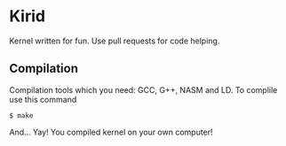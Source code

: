 # Kirid
Kernel written for fun. Use pull requests for code helping.
## Compilation
Compilation tools which you need: GCC, G++, NASM and LD.
To complile use this command
```
$ make
```
And... Yay! You compiled kernel on your own computer!
